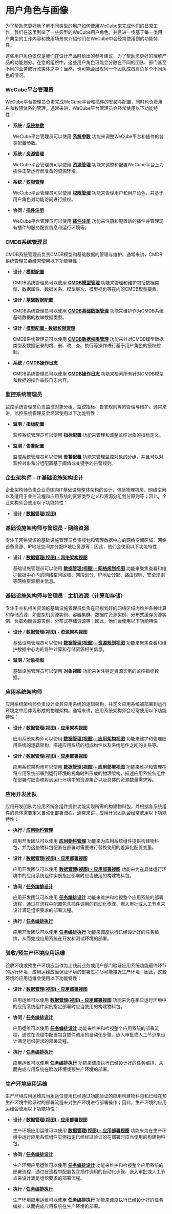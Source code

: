 # 用户角色与画像

为了帮助您更好地了解不同类型的用户如何使用WeCube来完成他们的日常工作，我们在这里列举了一些典型的WeCube用户角色，并且进一步基于每一类用户典型的工作内容和使用场景来介绍他们在WeCube中会经常使用到的功能特性。

这些用户角色仅仅是我们在设计产品时给出的参考建议，为了帮助您更好的理解产品的功能划分。在您的组织中，这些用户角色可能会分散在不同的团队、部门甚至不同的业务或行政实体之中；当然，也可能会出现同一个团队成员肩负多个不同角色的情况。


### WeCube平台管理员

WeCube平台管理员负责完成WeCube平台和插件的安装与配置，同时也负责用户和权限体系的管理。通常来讲，WeCube平台管理员会经常使用以下功能特性：

- **系统** / **[系统参数](manual-system-settings.md)**

    WeCube平台管理员可以使用 **[系统参数](manual-system-settings.md)** 功能来调整WeCube平台和插件的各类配置参数。

- **系统** / **[资源管理](manual-resource-management.md)**

    WeCube平台管理员可以使用 **[资源管理](manual-resource-management.md)** 功能来调整和配置WeCube平台上为插件正常运行而准备的资源环境。

- **系统** / **[权限管理](manual-permission-management.md)**

    WeCube平台管理员可以使用 **[权限管理](manual-permission-management.md)** 功能来管理用户和用户角色，并基于用户角色对功能访问进行授权。

- **协同** / **[插件注册](manual-plugin.md)**

    WeCube平台管理员可以使用 **[插件注册](manual-plugin.md)** 功能来注册和配置新的插件并管理现有插件的服务配置信息和运行环境等。


### CMDB系统管理员

CMDB系统管理员负责CMDB模型和基础数据的管理与维护。通常来讲，CMDB系统管理员会经常使用以下功能特性：

- **设计** / **[模型配置](manual-cmdb-model.md)**

    CMDB系统管理员可以使用 **[CMDB模型管理](manual-cmdb-model.md)** 功能来管理和维护包括数据类型、数据属性、数据关系、模型层次、模型视角等在内的CMDB模型要素。

- **设计** / **[基础数据配置](manual-cmdb-enumerations.md)**

    CMDB系统管理员可以使用 **[CMDB基础数据管理](manual-cmdb-enumerations.md)** 功能来维护作为CMDB系统基础数据的枚举数据类型。

- **设计** / **[模型配置 - 数据权限管理](manual-cmdb-data-permission.md)**

    CMDB系统管理员可以使用 **[CMDB数据权限管理](manual-cmdb-data-permission.md)** 功能来针对CMDB模型数据类型及数据记录的增、删、改、查、执行等操作进行基于用户角色的授权控制。

- **系统** / **[CMDB操作日志](manual-cmdb-logging.md)**

    CMDB系统管理员可以使用 **[CMDB操作日志](manual-cmdb-logging.md)** 功能来检索所有针对CMDB模型和数据的操作审核日志内容。


### 监控系统管理员

监控系统管理员负责监控对象分组、监控指标、告警规则等的管理与维护。通常来讲，监控系统管理员会经常使用以下功能特性：

- **监测** / **指标配置**

    监控系统管理员可以使用 **指标配置** 功能来管理和调整监控对象的指标定义。

- **监测** / **告警配置**

    监控系统管理员可以使用 **告警配置** 功能来管理监控对象的分组，并且可以对监控对象和分组配置基于阈值或关键字的告警规则。


### 企业架构师 - IT基础设施架构设计

企业架构师负责企业范围内IT基础设施整体架构的设计，包括物理机房、网络空间以及适用于业务流程和应用系统的资源类型定义和资源分组划分原则等；因此，企业架构师会使用以下功能特性：

- **设计** / **[数据管理(视图)](manual-cmdb-view-management.md)**


### 基础设施架构师与管理员 - 网络资源

专注于网络资源的基础设施管理员负责规划和管理数据中心的网络空间区域、网络设备资源、IP地址空间并分配IP地址资源等；因此，他们会使用以下功能特性：

- **设计** / **[数据管理(视图) - 网络架构视图](manual-cmdb-view-network-architecture.md)**

    基础设施管理员可以使用 **[数据管理(视图) - 网络规划视图](manual-cmdb-view-network-planning.md)** 功能来聚焦查看和维护数据中心内的网络空间区域、网段划分、IP地址分配、路由规则、安全规则等网络资源相关信息。

### 基础设施架构师与管理员 - 主机资源（计算和存储）

专注于主机相关资源的基础设施管理员负责在已规划好的网络区域内维护各种计算和存储资源，如虚拟机资源实例、容器集群、数据库资源实例、分布式缓存资源实例、负载均衡资源实例、分布式存储资源等；因此，他们会使用以下功能特性：

- **设计** / **[数据管理(视图) - 资源架构视图](manual-cmdb-view-resource-architecture.md)**

    基础设施管理员可以使用 **[数据管理(视图) - 资源规划视图](manual-cmdb-view-resource-planning.md)** 功能来聚焦查看和维护数据中心内的各种计算和存储资源相关信息。

- **监测** / **对象视图**

    基础设施管理员可以使用 **对象视图** 功能来关注特定资源实例的监控指标数据。


### 应用系统架构师

应用系统架构师负责设计业务应用系统的逻辑架构，并定义应用系统被部署到运行环境之中后体现形成的物理架构。通常来讲，应用系统架构师会经常使用以下功能特性：

- **设计** / **[数据管理(视图) - 应用架构视图](manual-cmdb-view-application-architecture.md)**

    应用系统架构师可以使用 **[数据管理(视图) - 应用架构视图](manual-cmdb-view-application-architecture.md)** 功能来维护和管理应用系统的逻辑架构，描述应用系统的组成构件以及系统组件之间的关系等。

- **设计** / **[数据管理(视图) - 应用部署视图](manual-cmdb-view-application-deployment.md)**

    应用系统架构师可以使用 **[数据管理(视图) - 应用部署视图](manual-cmdb-view-application-deployment.md)** 功能来维护和管理在将应用系统部署到运行环境的视角时所形成的物理架构，描述应用系统各组件在部署时应当映射到运行环境中的资源集合以及具体的资源数量需求等。


### 应用开发团队

应用开发团队为应用系统各组件提供功能实现所需的构建物料包，并根据各系统组件的具体需要定义自动化部署流程。通常来讲，应用开发团队会经常使用以下功能特性：

- **执行** / **[应用物料管理](manual-application-artifacts.md)**

    应用开发团队可以使用 **[应用物料管理](manual-application-artifacts.md)** 功能来为应用系统组件提供构建物料包，并为这些物料包配置在部署时需要进行替换使用的差异化配置变量。

- **设计** / **[数据管理(视图) - 应用部署视图](manual-cmdb-view-application-deployment.md)**

    应用开发团队可以使用 **[数据管理(视图) - 应用部署视图](manual-cmdb-view-application-deployment.md)** 功能来为在具体运行环境中的应用系统组件实例指定部署时应当使用的构建物料包。

- **协同** / **[任务编排设计](manual-orchestration-design.md)**

    应用开发团队可以使用 **[任务编排设计](manual-orchestration-design.md)** 功能来维护和检视整个应用系统的部署流程，通过在流程中配置包含插件调用的自动化步骤、嵌入审批或人工节点来设计满足组织要求的部署流程。

- **执行** / **[任务编排执行](manual-orchestration-execution.md)**

    应用开发团队可以使用 **[任务编排执行](manual-orchestration-execution.md)** 功能来调度执行已经设计好的任务编排，从而完成应用系统在开发和测试环境的部署。


### 验收/预生产环境应用运维

验收环境或预生产环境应当作为上线前业务或用户部门验证应用系统功能最终环节的运行环境，应用运维应当保证环境的部署过程尽可能接近生产环境；因此，这些环境的应用运维会使用以下功能特性：

- **设计** / **[数据管理(视图) - 应用部署视图](manual-cmdb-view-application-deployment)**

    应用运维可以使用 **[数据管理(视图) - 应用部署视图](manual-cmdb-view-application-deployment)** 功能来为在相应运行环境中的应用系统组件实例指定部署时应当使用的构建物料包。

- **协同** / **[任务编排设计](manual-orchestration-design.md)**

    应用运维可以使用 **[任务编排设计](manual-orchestration-design.md)** 功能来维护和检视整个应用系统的部署流程，通过在流程中配置包含插件调用的自动化步骤、嵌入审批或人工节点来设计满足组织要求的部署流程。

- **执行** / **[任务编排执行](manual-orchestration-execution.md)**

    应用运维可以使用 **[任务编排执行](manual-orchestration-execution.md)** 功能来调度执行已经设计好的任务编排，从而完成应用系统在验收环境或预生产环境的部署。


### 生产环境应用运维

生产环境应用运维应当永远仅使用已经通过功能验证的应用构建物料包和已经在预生产环境中验证过的部署流程来对生产环境进行部署操作；因此，生产环境的应用运维会使用以下功能特性：

- **设计** / **[数据管理(视图) - 应用部署视图](manual-cmdb-view-application-deployment.md)**

    生产环境应用运维可以使用 **[数据管理(视图) - 应用部署视图](manual-cmdb-view-application-deployment.md)** 功能来为在生产环境中运行应用系统组件实例指定已经经过验证的在部署时应当使用的构建物料包。

- **协同** / **[任务编排设计](manual-orchestration-design.md)**

    生产环境应用运维可以使用 **[任务编排设计](manual-orchestration-design.md)** 功能来维护和检视整个应用系统的部署流程，通过在流程中配置包含插件调用的自动化步骤、嵌入审批或人工节点来设计满足组织要求的部署流程。

- **执行** / **[任务编排执行](manual-orchestration-execution.md)**

    生产环境应用运维可以使用 **[任务编排执行](manual-orchestration-execution.md)** 功能来调度执行已经设计好的任务编排，从而完成应用系统在生产环境的部署。
